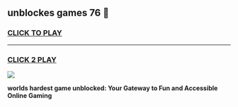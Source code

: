 
## unblockes games 76 👋
<h3>
<a href="https://premium.freeplayer.one?title=unblockes_games_76&ref=13F">CLICK TO PLAY</a></h3>
<hr>

<h3>
<a href="https://premium.freeplayer.one?title=unblockes_games_76&ref=13F">CLICK 2 PLAY</a>
  
</h3>

<a href="https://premium.freeplayer.one?title=unblockes_games_76&ref=12F/"><img src="https://clearcache.store/games.png"></a>


**worlds hardest game unblocked: Your Gateway to Fun and Accessible Online Gaming**
